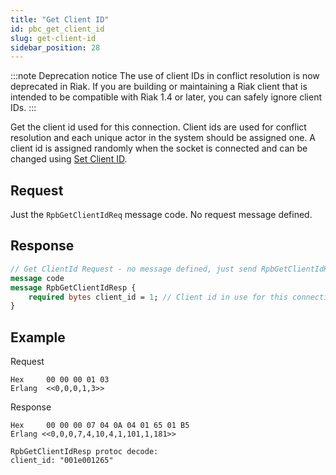 ```yaml
---
title: "Get Client ID"
id: pbc_get_client_id
slug: get-client-id
sidebar_position: 28
---
```


:::note Deprecation notice
The use of client IDs in conflict resolution is now deprecated in Riak. If you
are building or maintaining a Riak client that is intended to be compatible
with Riak 1.4 or later, you can safely ignore client IDs.
:::

Get the client id used for this connection. Client ids are used for
conflict resolution and each unique actor in the system should be
assigned one.  A client id is assigned randomly when the socket is
connected and can be changed using [Set Client ID](../../../developing/api/protocol-buffers/set-client-id.md).

## Request

Just the `RpbGetClientIdReq` message code. No request message defined.

## Response

```protobuf
// Get ClientId Request - no message defined, just send RpbGetClientIdReq
message code
message RpbGetClientIdResp {
    required bytes client_id = 1; // Client id in use for this connection
}
```

## Example

Request

    Hex     00 00 00 01 03
    Erlang  <<0,0,0,1,3>>

Response

    Hex     00 00 00 07 04 0A 04 01 65 01 B5
    Erlang <<0,0,0,7,4,10,4,1,101,1,181>>

    RpbGetClientIdResp protoc decode:
    client_id: "001e001265"
